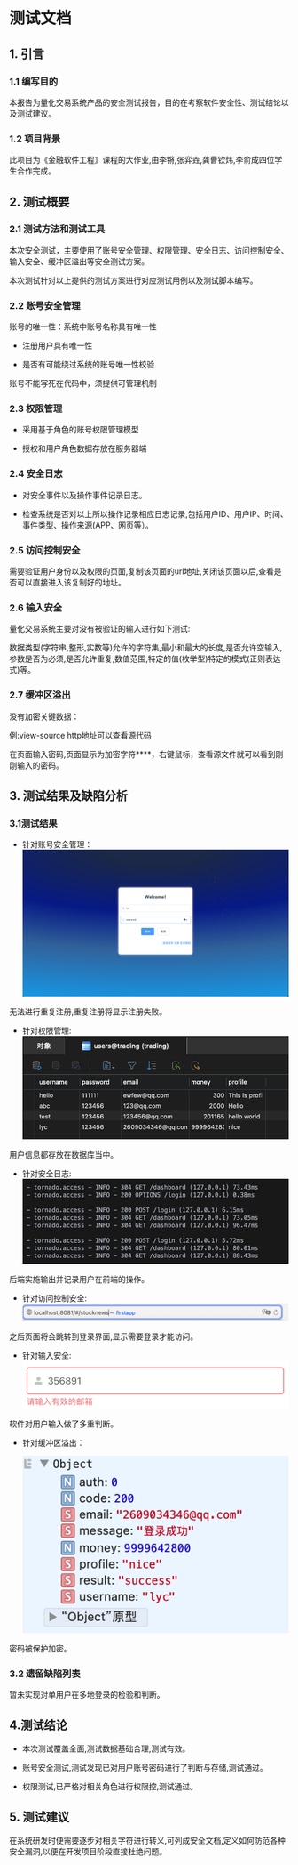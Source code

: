# 测试文档



## 1. 引言



### 1.1 编写目的

本报告为量化交易系统产品的安全测试报告，目的在考察软件安全性、测试结论以及测试建议。



### 1.2 项目背景

此项目为《金融软件工程》课程的大作业,由李锵,张弈垚,龚曹钦炜,李俞成四位学生合作完成。



## 2. 测试概要



### 2.1 测试方法和测试工具

本次安全测试，主要使用了账号安全管理、权限管理、安全日志、访问控制安全、输入安全、缓冲区溢出等安全测试方案。

本次测试针对以上提供的测试方案进行对应测试用例以及测试脚本编写。



### 2.2 账号安全管理

账号的唯一性：系统中账号名称具有唯一性

* 注册用户具有唯一性

* 是否有可能绕过系统的账号唯一性校验

账号不能写死在代码中，须提供可管理机制



### 2.3 权限管理

* 采用基于角色的账号权限管理模型

* 授权和用户角色数据存放在服务器端



### 2.4 安全日志

* 对安全事件以及操作事件记录日志。

* 检查系统是否对以上所以操作记录相应日志记录,包括用户ID、用户IP、时间、事件类型、操作来源(APP、网页等）。



### 2.5 访问控制安全

需要验证用户身份以及权限的页面,复制该页面的url地址,关闭该页面以后,查看是否可以直接进入该复制好的地址。



### 2.6 输入安全

量化交易系统主要对没有被验证的输入进行如下测试:

数据类型(字符串,整形,实数等)允许的字符集,最小和最大的长度,是否允许空输入,参数是否为必须,是否允许重复,数值范围,特定的值(枚举型)特定的模式(正则表达式)等。



### 2.7 缓冲区溢出

没有加密关键数据：

例:view-source http地址可以查看源代码

在页面输入密码,页面显示为加密字符\*\*\*\*，右键鼠标，查看源文件就可以看到刚刚输入的密码。



## 3. 测试结果及缺陷分析



### 3.1测试结果

* 针对账号安全管理：![image](fig/figure31.png)

无法进行重复注册,重复注册将显示注册失败。



* 针对权限管理:![image](fig/figure38.png)

用户信息都存放在数据库当中。



* 针对安全日志:![image](fig/figure33.png)

后端实施输出并记录用户在前端的操作。



* 针对访问控制安全:![image](fig/figure34.png)

之后页面将会跳转到登录界面,显示需要登录才能访问。



* 针对输入安全:![image](fig/figure36.png)

软件对用户输入做了多重判断。



* 针对缓冲区溢出：

  ![image](fig/figure37.png)

密码被保护加密。



### 3.2 遗留缺陷列表

暂未实现对单用户在多地登录的检验和判断。



## 4.测试结论

* 本次测试覆盖全面,测试数据基础合理,测试有效。

* 账号安全测试,测试发现已对用户账号密码进行了判断与存储,测试通过。

* 权限测试,已严格对相关角色进行权限控,测试通过。



## 5. 测试建议

在系统研发时便需要逐步对相关字符进行转义,可列成安全文档,定义如何防范各种安全漏洞,以便在开发项目阶段直接杜绝问题。
